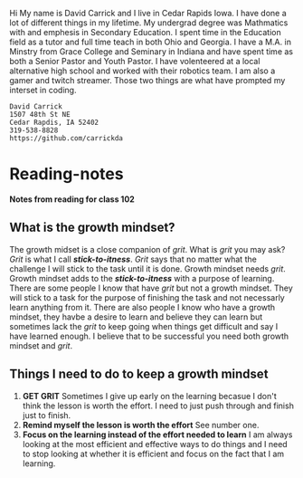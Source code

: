 Hi My name is David Carrick and I live in Cedar Rapids Iowa. I have done a lot of different things in my lifetime. My undergrad degree was Mathmatics with and emphesis in Secondary Education. I spent time in the Education field as a tutor and full time teach in both Ohio and Georgia. I have a M.A. in Minstry from Grace College and Seminary in Indiana and have spent time as both a Senior Pastor and Youth Pastor. I have volenteered at a local alternative high school and worked with their robotics team. I am also a gamer and twitch streamer. Those two things are what have prompted my interset in coding.

```
David Carrick
1507 48th St NE
Cedar Rapdis, IA 52402
319-538-8828
https://github.com/carrickda
```

# Reading-notes

**Notes from reading for class 102**

## What is the growth mindset?

The growth midset is a close companion of _grit_. What is _grit_ you may ask? _Grit_ is what I call ***stick-to-itness***. _Grit_ says that no matter what the challenge I will stick to the task until it is done. Growth mindset needs _grit_. Growth mindset adds to the ***stick-to-itness*** with a purpose of learning. There are some people I know that have _grit_ but not a growth mindset. They will stick to a task for the purpose of finishing the task and not necessarly learn anything from it. There are also people I know who have a growth mindset, they havbe a desire to learn and believe they can learn but sometimes lack the _grit_ to keep going when things get difficult and say I have learned enough. I believe that to be successful you need both growth mindset and _grit_. 


## Things I need to do to keep a growth mindset

1) **GET GRIT** Sometimes I give up early on the learning becasue I don't think the lesson is worth the effort. I need to just push through and finish just to finish.
2) **Remind myself the lesson is worth the effort** See number one.
3) **Focus on the learning instead of the effort needed to learn** I am always looking at the most efficient and effective ways to do things and I need to stop looking at whether it is efficient and focus on the fact that I am learning.

